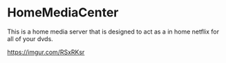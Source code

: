 # HomeMediaCenter

This is a home media server that is designed to act as a in home netflix for all of your dvds.

https://imgur.com/RSxRKsr
